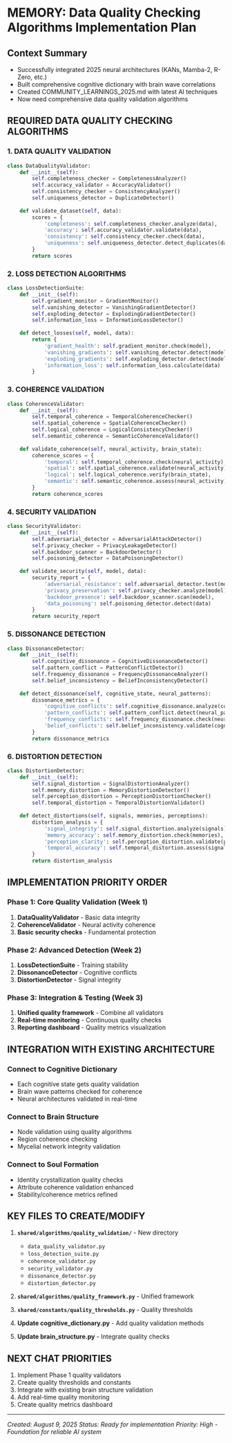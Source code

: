 # MEMORY: Data Quality Checking Algorithms Implementation Plan

## Context Summary
- Successfully integrated 2025 neural architectures (KANs, Mamba-2, R-Zero, etc.)
- Built comprehensive cognitive dictionary with brain wave correlations
- Created COMMUNITY_LEARNINGS_2025.md with latest AI techniques
- Now need comprehensive data quality validation algorithms

## REQUIRED DATA QUALITY CHECKING ALGORITHMS

### 1. DATA QUALITY VALIDATION
```python
class DataQualityValidator:
    def __init__(self):
        self.completeness_checker = CompletenessAnalyzer()
        self.accuracy_validator = AccuracyValidator()
        self.consistency_checker = ConsistencyAnalyzer()
        self.uniqueness_detector = DuplicateDetector()
        
    def validate_dataset(self, data):
        scores = {
            'completeness': self.completeness_checker.analyze(data),
            'accuracy': self.accuracy_validator.validate(data),
            'consistency': self.consistency_checker.check(data),
            'uniqueness': self.uniqueness_detector.detect_duplicates(data)
        }
        return scores
```

### 2. LOSS DETECTION ALGORITHMS
```python
class LossDetectionSuite:
    def __init__(self):
        self.gradient_monitor = GradientMonitor()
        self.vanishing_detector = VanishingGradientDetector()
        self.exploding_detector = ExplodingGradientDetector()
        self.information_loss = InformationLossDetector()
        
    def detect_losses(self, model, data):
        return {
            'gradient_health': self.gradient_monitor.check(model),
            'vanishing_gradients': self.vanishing_detector.detect(model),
            'exploding_gradients': self.exploding_detector.detect(model),
            'information_loss': self.information_loss.calculate(data)
        }
```

### 3. COHERENCE VALIDATION
```python
class CoherenceValidator:
    def __init__(self):
        self.temporal_coherence = TemporalCoherenceChecker()
        self.spatial_coherence = SpatialCoherenceChecker()
        self.logical_coherence = LogicalConsistencyChecker()
        self.semantic_coherence = SemanticCoherenceValidator()
        
    def validate_coherence(self, neural_activity, brain_state):
        coherence_scores = {
            'temporal': self.temporal_coherence.check(neural_activity),
            'spatial': self.spatial_coherence.validate(neural_activity),
            'logical': self.logical_coherence.verify(brain_state),
            'semantic': self.semantic_coherence.assess(neural_activity)
        }
        return coherence_scores
```

### 4. SECURITY VALIDATION
```python
class SecurityValidator:
    def __init__(self):
        self.adversarial_detector = AdversarialAttackDetector()
        self.privacy_checker = PrivacyLeakageDetector()
        self.backdoor_scanner = BackdoorDetector()
        self.poisoning_detector = DataPoisoningDetector()
        
    def validate_security(self, model, data):
        security_report = {
            'adversarial_resistance': self.adversarial_detector.test(model, data),
            'privacy_preservation': self.privacy_checker.analyze(model),
            'backdoor_presence': self.backdoor_scanner.scan(model),
            'data_poisoning': self.poisoning_detector.detect(data)
        }
        return security_report
```

### 5. DISSONANCE DETECTION
```python
class DissonanceDetector:
    def __init__(self):
        self.cognitive_dissonance = CognitiveDissonanceDetector()
        self.pattern_conflict = PatternConflictDetector()
        self.frequency_dissonance = FrequencyDissonanceAnalyzer()
        self.belief_inconsistency = BeliefInconsistencyDetector()
        
    def detect_dissonance(self, cognitive_state, neural_patterns):
        dissonance_metrics = {
            'cognitive_conflicts': self.cognitive_dissonance.analyze(cognitive_state),
            'pattern_conflicts': self.pattern_conflict.detect(neural_patterns),
            'frequency_conflicts': self.frequency_dissonance.check(neural_patterns),
            'belief_conflicts': self.belief_inconsistency.validate(cognitive_state)
        }
        return dissonance_metrics
```

### 6. DISTORTION DETECTION
```python
class DistortionDetector:
    def __init__(self):
        self.signal_distortion = SignalDistortionAnalyzer()
        self.memory_distortion = MemoryDistortionDetector()
        self.perception_distortion = PerceptionDistortionChecker()
        self.temporal_distortion = TemporalDistortionValidator()
        
    def detect_distortions(self, signals, memories, perceptions):
        distortion_analysis = {
            'signal_integrity': self.signal_distortion.analyze(signals),
            'memory_accuracy': self.memory_distortion.check(memories),
            'perception_clarity': self.perception_distortion.validate(perceptions),
            'temporal_accuracy': self.temporal_distortion.assess(signals)
        }
        return distortion_analysis
```

## IMPLEMENTATION PRIORITY ORDER

### Phase 1: Core Quality Validation (Week 1)
1. **DataQualityValidator** - Basic data integrity
2. **CoherenceValidator** - Neural activity coherence
3. **Basic security checks** - Fundamental protection

### Phase 2: Advanced Detection (Week 2)
1. **LossDetectionSuite** - Training stability
2. **DissonanceDetector** - Cognitive conflicts
3. **DistortionDetector** - Signal integrity

### Phase 3: Integration & Testing (Week 3)
1. **Unified quality framework** - Combine all validators
2. **Real-time monitoring** - Continuous quality checks
3. **Reporting dashboard** - Quality metrics visualization

## INTEGRATION WITH EXISTING ARCHITECTURE

### Connect to Cognitive Dictionary
- Each cognitive state gets quality validation
- Brain wave patterns checked for coherence
- Neural architectures validated in real-time

### Connect to Brain Structure
- Node validation using quality algorithms
- Region coherence checking
- Mycelial network integrity validation

### Connect to Soul Formation
- Identity crystallization quality checks
- Attribute coherence validation enhanced
- Stability/coherence metrics refined

## KEY FILES TO CREATE/MODIFY

1. **`shared/algorithms/quality_validation/`** - New directory
   - `data_quality_validator.py`
   - `loss_detection_suite.py`
   - `coherence_validator.py`
   - `security_validator.py`
   - `dissonance_detector.py`
   - `distortion_detector.py`

2. **`shared/algorithms/quality_framework.py`** - Unified framework
3. **`shared/constants/quality_thresholds.py`** - Quality thresholds
4. **Update cognitive_dictionary.py** - Add quality validation methods
5. **Update brain_structure.py** - Integrate quality checks

## NEXT CHAT PRIORITIES
1. Implement Phase 1 quality validators
2. Create quality thresholds and constants
3. Integrate with existing brain structure validation
4. Add real-time quality monitoring
5. Create quality metrics dashboard

---
*Created: August 9, 2025*
*Status: Ready for implementation*
*Priority: High - Foundation for reliable AI system*
